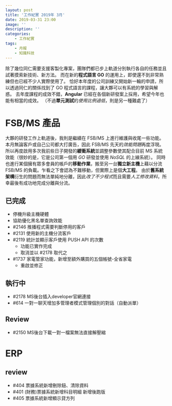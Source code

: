 ```yaml
---
layout: post
title: '工作紀實 2019年 3月'
date: 2019-03-31 23:00
image: ''
description: ''
categories:
    - 工作紀實
tags:
    - 月報
    - 知識科技
---
```


除了幾位同仁需要支援客製化專案，團隊們都已步上軌道分別執行各自的任務並且試著摸索新技術、新方法。
而在新的**程式語言 GO** 的運用上，即使還不到非常熟練但也已經不少人實際使用了。
恰好本年度的公司訓練又開始新一輪的申請，所以透過同仁的關係找到了 GO 程式語言的課程，讓大夥可以有系統的學習與解惑。
去年度課程的成效不錯，**Angular** 已經在各個新研發案上採用，希望今年也能有相當的成效。
（不過**單元測試**的*使用比例過低*，則是另一種難處了）

# FSB/MS 產品

大夥的研發工作上軌道後，我則是繼續在 FSB/MS 上進行維護與收尾一些功能。
本月無論客戶或自己公司都大打廣告，因此 FSB/MS 先天的*效能問題*再度浮現。
所以再度啟用多次我前些日子開發的**緩衝系統**並調整參數使其配合目前 MS 系統效能（很妙的是，它是公司第一個用 *GO* 研發並使用 *NoSQL* 的上線系統）。
同時也進行某個擁有眾多會員的帳戶的**移動作業**，搬至另一台**獨立新主機**上藉以分流 FSB/MS 的負載。乍看之下會認為不難移動，但實際上是個**大工程**。
由於**舊系統架構**衍生的問題而無法單純地分離，因此*改了不少程式*而且需要*人工修改資料*，所幸最後有成功地完成分離與分流。

## 已完成

* 停機升級主機硬體
* 協助優化黑名單查詢效能
* #2146 推播程式需要判斷停用的客戶
* #2131 使用新的主機分流客戶
* #2119 統計並顯示客戶使用 PUSH API 的次數
    + 功能已實作完成
    + 取消並以 #2178 取代之
* #1737 家電管家功能，新增至額外購買的五個帳號-全省家電
    + 重啟並修正

## 執行中

* #2178 MS後台插入developer官網連接
* #614 一對一聊天增加多管理者模式管理個別的對話（自動派單）

## Review

* #2150 MS後台下載一對一檔案無法直接解壓縮

# ERP

## review

* #404 票據系統新增刪除鈕、清除資料
* #401 (財務)票據系統新增科目明細 新增後跑版
* #405 票據系統新增顯示貸方列
